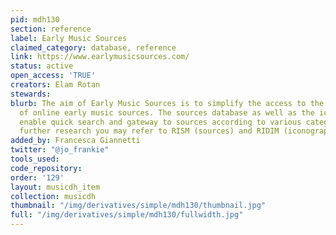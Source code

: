 ```yaml
---
pid: mdh130
section: reference
label: Early Music Sources
claimed_category: database, reference
link: https://www.earlymusicsources.com/
status: active
open_access: 'TRUE'
creators: Elam Rotan
stewards:
blurb: The aim of Early Music Sources is to simplify the access to the vast amount
  of online early music sources. The sources database as well as the iconography database
  enable quick search and gateway to sources according to various categories. For
  further research you may refer to RISM (sources) and RIDIM (iconography).
added_by: Francesca Giannetti
twitter: "@jo_frankie"
tools_used:
code_repository:
order: '129'
layout: musicdh_item
collection: musicdh
thumbnail: "/img/derivatives/simple/mdh130/thumbnail.jpg"
full: "/img/derivatives/simple/mdh130/fullwidth.jpg"
---
```

